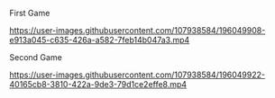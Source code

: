 
First Game


https://user-images.githubusercontent.com/107938584/196049908-e913a045-c635-426a-a582-7feb14b047a3.mp4




Second Game


https://user-images.githubusercontent.com/107938584/196049922-40165cb8-3810-422a-9de3-79d1ce2effe8.mp4
